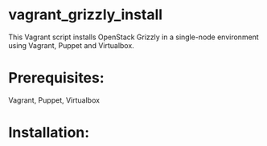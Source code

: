 vagrant_grizzly_install
=======================

This Vagrant script installs OpenStack Grizzly in a single-node environment using Vagrant, Puppet and Virtualbox.

Prerequisites:
=======================
Vagrant, Puppet, Virtualbox

Installation:
=======================
